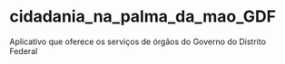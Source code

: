 # cidadania_na_palma_da_mao_GDF
Aplicativo que oferece os serviços de órgãos do Governo do Distrito Federal
